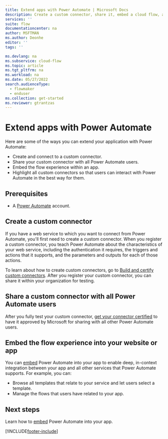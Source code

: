 ```yaml
---
title: Extend apps with Power Automate | Microsoft Docs
description: Create a custom connector, share it, embed a cloud flow, and do much more.
services: ''
suite: flow
documentationcenter: na
author: MSFTMAN
ms.author: Deonhe
editor: ''
tags: ''

ms.devlang: na
ms.subservice: cloud-flow
ms.topic: article
ms.tgt_pltfrm: na
ms.workload: na
ms.date: 05/27/2022
search.audienceType: 
  - flowmaker
  - enduser
ms.collection: get-started
ms.reviewer: gtrantzas
---
```


# Extend apps with Power Automate

Here are some of the ways you can extend your application with Power Automate:

* Create and connect to a custom connector.
* Share your custom connector with all Power Automate users.
* Embed the flow experience within an app.
* Highlight all custom connectors so that users can interact with Power Automate in the best way for them.

## Prerequisites

* A [Power Automate](https://make.powerautomate.com) account.

## Create a custom connector

If you have a web service to which you want to connect from Power Automate, you'll first need to create a custom connector. When you register a custom connector, you teach Power Automate about the characteristics of your web service, including the authentication it requires, the triggers and actions that it supports, and the parameters and outputs for each of those actions.

To learn about how to create custom connectors, go to [Build and certify custom connectors](developer/register-custom-api.md). After you register your custom connector, you can share it within your organization for testing.

## Share a custom connector with all Power Automate users

After you fully test your custom connector, [get your connector certified](/connectors/custom-connectors/submit-certification) to have it approved by Microsoft for sharing with all other Power Automate users.

## Embed the flow experience into your website or app

You can [embed](developer/embed-flow-dev.md) Power Automate into your app to enable deep, in-context integration between your app and all other services that Power Automate supports. For example, you can:

* Browse all templates that relate to your service and let users select a template.
* Manage the flows that users have related to your app.

## Next steps

Learn how to [embed](developer/embed-flow-dev.md) Power Automate into your app.


[!INCLUDE[footer-include](includes/footer-banner.md)]
